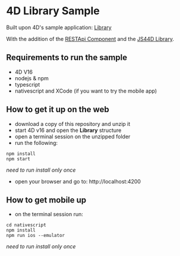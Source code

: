 # 4D Library Sample

Built upon 4D's sample application: [Library](http://download.4d.com/Demos/4D_v14/StarterApps/Library.zip)

With the addition of the [RESTApi Component](https://github.com/fourctv/FourDRESTApi) and the [JS44D Library](https://github.com/fourctv/JS44D/).

## Requirements to run the sample
- 4D V16
- nodejs & npm
- typescript
- nativescript and XCode (if you want to try the mobile app)

## How to get it up on the web
- download a copy of this repository and unzip it
- start 4D v16 and open the **Library** structure
- open a terminal session on the unzipped folder
- run the following:
```
npm install
npm start
```
*need to run install only once*
- open your browser and go to: http://localhost:4200

## How to get mobile up
- on the terminal session run:
```
cd nativescript
npm install
npm run ios --emulator
```
*need to run install only once*

